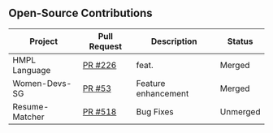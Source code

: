## Open-Source Contributions

| Project            | Pull Request | Description                        | Status      |
|-------------------|-------------|-----------------------------------|------------|
| HMPL Language      | [PR #226](https://github.com/hmpl-language/hmpl/pull/226) | feat.             | Merged     |
| Women-Devs-SG     | [PR #53](https://github.com/Women-Devs-SG/womendevssg/pull/53) | Feature enhancement                | Merged |
| Resume-Matcher     | [PR #518](https://github.com/srbhr/Resume-Matcher/pull/518) | Bug Fixes                | Unmerged     |
